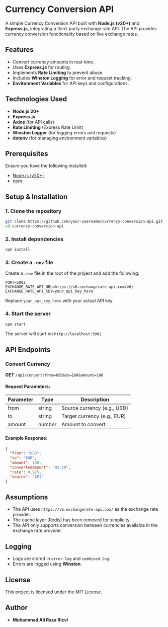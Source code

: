 # Currency Conversion API

A simple Currency Conversion API built with **Node.js (v20+)** and **Express.js**, integrating a third-party exchange rate API. The API provides currency conversion functionality based on live exchange rates.

## Features

- Convert currency amounts in real-time.
- Uses **Express.js** for routing.
- Implements **Rate Limiting** to prevent abuse.
- Includes **Winston Logging** for error and request tracking.
- **Environment Variables** for API keys and configurations.

## Technologies Used

- **Node.js 20+**
- **Express.js**
- **Axios** (for API calls)
- **Rate Limiting** (Express Rate Limit)
- **Winston Logger** (for logging errors and requests)
- **dotenv** (for managing environment variables)

## Prerequisites

Ensure you have the following installed:

- [Node.js (v20+)](https://nodejs.org/)
- [npm](https://www.npmjs.com/)

## Setup & Installation

### 1. Clone the repository

```sh
git clone https://github.com/your-username/currency-conversion-api.git
cd currency-conversion-api
```

### 2. Install dependencies

```sh
npm install
```

### 3. Create a `.env` file

Create a `.env` file in the root of the project and add the following:

```env
PORT=5002   
EXCHANGE_RATE_API_URL=https://v6.exchangerate-api.com/v6/
EXCHANGE_RATE_API_KEY=your_api_key_here
```

Replace `your_api_key_here` with your actual API key.

### 4. Start the server

```sh
npm start
```

The server will start on `http://localhost:5002`

## API Endpoints

### Convert Currency

**GET** `/api/convert?from=USD&to=EUR&amount=100`

#### Request Parameters:

| Parameter | Type   | Description                 |
| --------- | ------ | --------------------------- |
| from      | string | Source currency (e.g., USD) |
| to        | string | Target currency (e.g., EUR) |
| amount    | number | Amount to convert           |

#### Example Response:

```json
{
  "from": "USD",
  "to": "EUR",
  "amount": 100,
  "convertedAmount": "92.50",
  "rate": 0.925,
  "source": "API"
}
```

## Assumptions

- The API uses `https://v6.exchangerate-api.com/` as the exchange rate provider.
- The cache layer (Redis) has been removed for simplicity.
- The API only supports conversion between currencies available in the exchange rate provider.

## Logging

- Logs are stored in `error.log` and `combined.log`.
- Errors are logged using **Winston**.

## License

This project is licensed under the MIT License.

## Author

- **Muhammad Ali Raza Rizvi**


